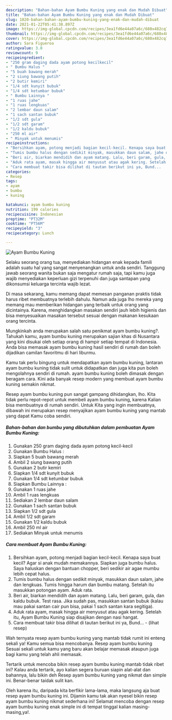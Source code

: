 ```yaml
---
description: "Bahan-bahan Ayam Bumbu Kuning yang enak dan Mudah Dibuat"
title: "Bahan-bahan Ayam Bumbu Kuning yang enak dan Mudah Dibuat"
slug: 1020-bahan-bahan-ayam-bumbu-kuning-yang-enak-dan-mudah-dibuat
date: 2021-01-22T05:41:38.897Z
image: https://img-global.cpcdn.com/recipes/3ea1fd6e44a07a6c/680x482cq70/ayam-bumbu-kuning-foto-resep-utama.jpg
thumbnail: https://img-global.cpcdn.com/recipes/3ea1fd6e44a07a6c/680x482cq70/ayam-bumbu-kuning-foto-resep-utama.jpg
cover: https://img-global.cpcdn.com/recipes/3ea1fd6e44a07a6c/680x482cq70/ayam-bumbu-kuning-foto-resep-utama.jpg
author: Sara Figueroa
ratingvalue: 3.8
reviewcount: 9
recipeingredient:
- "250 gram daging dada ayam potong kecilkecil"
- " Bumbu Halus "
- "5 buah bawang merah"
- "2 siung bawang putih"
- "2 butir kemiri"
- "1/4 sdt kunyit bubuk"
- "1/4 sdt ketumbar bubuk"
- " Bumbu Lainnya "
- "1 ruas jahe"
- "1 ruas lengkuas"
- "2 lembar daun salam"
- "1 sach santan bubuk"
- "1/2 sdt gula"
- "1/2 sdt garam"
- "1/2 kaldu bubuk"
- "250 ml air"
- " Minyak untuk menumis"
recipeinstructions:
- "Bersihkan ayam, potong menjadi bagian kecil-kecil. Kenapa saya buat kecil? Agar si anak mudah memakannya. Siapkan juga bumbu halus. Saya haluskan dengan bantuan chopper, beri sedikir air agae mumbu lebih cepat halus."
- "Tumis bumbu halus dengan sedikit minyak, masukkan daun salam, jahe dan lengkuas. Tumis hingga harum dan bumbu matang. Setelah itu masukkan potongan ayam. Aduk rata."
- "Beri air, biarkan mendidih dan ayam matang. Lalu, beri garam, gula, dan kaldu bubuk. Test rasa. Jika sudah pas, masukkan santan bubuk (kalau mau pakai santan cair pun bisa, pakai 1 sach santan kara segitiga)."
- "Aduk rata ayam, masak hingga air menyusut atau agak kering. Setelah itu, Ayam Bumbu Kuning siap disajikan dengan nasi hangat."
- "Cara membuat takir bisa dilihat di tautan berikut ini ya, Bund...           (lihat resep)"
categories:
- Resep
tags:
- ayam
- bumbu
- kuning

katakunci: ayam bumbu kuning 
nutrition: 199 calories
recipecuisine: Indonesian
preptime: "PT32M"
cooktime: "PT56M"
recipeyield: "3"
recipecategory: Lunch

---
```



![Ayam Bumbu Kuning](https://img-global.cpcdn.com/recipes/3ea1fd6e44a07a6c/680x482cq70/ayam-bumbu-kuning-foto-resep-utama.jpg)

Selaku seorang orang tua, menyediakan hidangan enak kepada famili adalah suatu hal yang sangat menyenangkan untuk anda sendiri. Tanggung jawab seorang  wanita bukan saja mengatur rumah saja, tapi kamu juga wajib menyediakan keperluan gizi terpenuhi dan juga santapan yang dikonsumsi keluarga tercinta wajib lezat.

Di masa  sekarang, kamu memang dapat memesan panganan praktis tidak harus ribet membuatnya terlebih dahulu. Namun ada juga lho mereka yang memang mau memberikan hidangan yang terbaik untuk orang yang dicintainya. Karena, menghidangkan masakan sendiri jauh lebih higienis dan bisa menyesuaikan masakan tersebut sesuai dengan makanan kesukaan orang tercinta. 



Mungkinkah anda merupakan salah satu penikmat ayam bumbu kuning?. Tahukah kamu, ayam bumbu kuning merupakan sajian khas di Nusantara yang kini disukai oleh setiap orang di hampir setiap tempat di Indonesia. Anda bisa memasak ayam bumbu kuning hasil sendiri di rumah dan boleh dijadikan camilan favoritmu di hari liburmu.

Kamu tak perlu bingung untuk mendapatkan ayam bumbu kuning, lantaran ayam bumbu kuning tidak sulit untuk didapatkan dan juga kita pun boleh mengolahnya sendiri di rumah. ayam bumbu kuning boleh dimasak dengan beragam cara. Kini ada banyak resep modern yang membuat ayam bumbu kuning semakin nikmat.

Resep ayam bumbu kuning pun sangat gampang dihidangkan, lho. Kita tidak perlu repot-repot untuk membeli ayam bumbu kuning, karena Kalian bisa membuatnya di rumah sendiri. Untuk Kita yang ingin membuatnya, dibawah ini merupakan resep menyajikan ayam bumbu kuning yang mantab yang dapat Kamu coba sendiri.

<!--inarticleads1-->

##### Bahan-bahan dan bumbu yang dibutuhkan dalam pembuatan Ayam Bumbu Kuning:

1. Gunakan 250 gram daging dada ayam potong kecil-kecil
1. Gunakan  Bumbu Halus :
1. Siapkan 5 buah bawang merah
1. Ambil 2 siung bawang putih
1. Gunakan 2 butir kemiri
1. Siapkan 1/4 sdt kunyit bubuk
1. Gunakan 1/4 sdt ketumbar bubuk
1. Siapkan  Bumbu Lainnya :
1. Gunakan 1 ruas jahe
1. Ambil 1 ruas lengkuas
1. Sediakan 2 lembar daun salam
1. Gunakan 1 sach santan bubuk
1. Siapkan 1/2 sdt gula
1. Ambil 1/2 sdt garam
1. Gunakan 1/2 kaldu bubuk
1. Ambil 250 ml air
1. Sediakan  Minyak untuk menumis




<!--inarticleads2-->

##### Cara membuat Ayam Bumbu Kuning:

1. Bersihkan ayam, potong menjadi bagian kecil-kecil. Kenapa saya buat kecil? Agar si anak mudah memakannya. Siapkan juga bumbu halus. Saya haluskan dengan bantuan chopper, beri sedikir air agae mumbu lebih cepat halus.
1. Tumis bumbu halus dengan sedikit minyak, masukkan daun salam, jahe dan lengkuas. Tumis hingga harum dan bumbu matang. Setelah itu masukkan potongan ayam. Aduk rata.
1. Beri air, biarkan mendidih dan ayam matang. Lalu, beri garam, gula, dan kaldu bubuk. Test rasa. Jika sudah pas, masukkan santan bubuk (kalau mau pakai santan cair pun bisa, pakai 1 sach santan kara segitiga).
1. Aduk rata ayam, masak hingga air menyusut atau agak kering. Setelah itu, Ayam Bumbu Kuning siap disajikan dengan nasi hangat.
1. Cara membuat takir bisa dilihat di tautan berikut ini ya, Bund... -           (lihat resep)




Wah ternyata resep ayam bumbu kuning yang mantab tidak rumit ini enteng sekali ya! Kamu semua bisa mencobanya. Resep ayam bumbu kuning Sesuai sekali untuk kamu yang baru akan belajar memasak ataupun juga bagi kamu yang telah ahli memasak.

Tertarik untuk mencoba bikin resep ayam bumbu kuning mantab tidak ribet ini? Kalau anda tertarik, ayo kalian segera buruan siapin alat-alat dan bahannya, lalu bikin deh Resep ayam bumbu kuning yang nikmat dan simple ini. Benar-benar taidak sulit kan. 

Oleh karena itu, daripada kita berfikir lama-lama, maka langsung aja buat resep ayam bumbu kuning ini. Dijamin kamu tak akan nyesel bikin resep ayam bumbu kuning nikmat sederhana ini! Selamat mencoba dengan resep ayam bumbu kuning enak simple ini di tempat tinggal kalian masing-masing,ya!.

